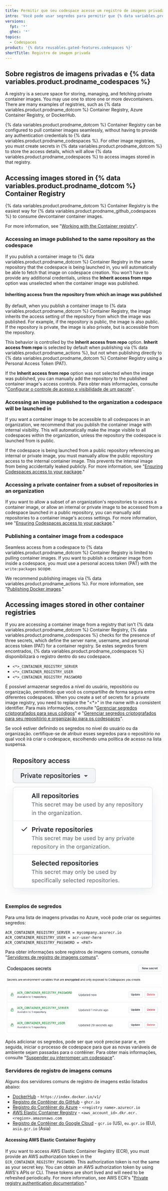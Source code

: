 ```yaml
---
title: Permitir que seu codespace acesse um registro de imagens privadas
intro: 'Você pode usar segredos para permitir que {% data variables.product.prodname_codespaces %} acesse um registro de imagens privada'
versions:
  fpt: '*'
  ghec: '*'
topics:
  - Codespaces
product: '{% data reusables.gated-features.codespaces %}'
shortTitle: Registro de imagem privada
---
```


## Sobre registros de imagens privadas e {% data variables.product.prodname_codespaces %}

A registry is a secure space for storing, managing, and fetching private container images. You may use one to store one or more devcontainers. There are many examples of registries, such as {% data variables.product.prodname_dotcom %} Container Registry, Azure Container Registry, or DockerHub.

{% data variables.product.prodname_dotcom %} Container Registry can be configured to pull container images seamlessly, without having to provide any authentication credentials to {% data variables.product.prodname_codespaces %}. For other image registries, you must create secrets in {% data variables.product.prodname_dotcom %} to store the access details, which will allow {% data variables.product.prodname_codespaces %} to access images stored in that registry.

## Accessing images stored in {% data variables.product.prodname_dotcom %} Container Registry

{% data variables.product.prodname_dotcom %} Container Registry is the easiest way for {% data variables.product.prodname_github_codespaces %} to consume devcontainer container images.

For more information, see "[Working with the Container registry](/packages/working-with-a-github-packages-registry/working-with-the-container-registry)".

### Accessing an image published to the same repository as the codespace

If you publish a container image to {% data variables.product.prodname_dotcom %} Container Registry in the same repository that the codespace is being launched in, you will automatically be able to fetch that image on codespace creation. You won't have to provide any additional credentials, unless the **Inherit access from repo** option was unselected when the container image was published.

#### Inheriting access from the repository from which an image was published

By default, when you publish a container image to {% data variables.product.prodname_dotcom %} Container Registry, the image inherits the access setting of the repository from which the image was published. For example, if the repository is public, the image is also public. If the repository is private, the image is also private, but is accessible from the repository.

This behavior is controlled by the **Inherit access from repo** option. **Inherit access from repo** is selected by default when publishing via {% data variables.product.prodname_actions %}, but not when publishing directly to {% data variables.product.prodname_dotcom %} Container Registry using a Personal Access Token (PAT).

If the **Inherit access from repo** option was not selected when the image was published, you can manually add the repository to the published container image's access controls. Para obter mais informações, consulte "[Configurar o controle de acesso e visibilidade de um pacote](/packages/learn-github-packages/configuring-a-packages-access-control-and-visibility#inheriting-access-for-a-container-image-from-a-repository)".

### Accessing an image published to the organization a codespace will be launched in

If you want a container image to be accessible to all codespaces in an organization, we recommend that you publish the container image with internal visibility. This will automatically make the image visible to all codespaces within the organization, unless the repository the codespace is launched from is public.

If the codespace is being launched from a public repository referencing an internal or private image, you must manually allow the public repository access to the internal container image. This prevents the internal image from being accidentally leaked publicly. For more information, see "[Ensuring Codespaces access to your package](/packages/learn-github-packages/configuring-a-packages-access-control-and-visibility#ensuring-codespaces-access-to-your-package)."

### Accessing a private container from a subset of repositories in an organization

If you want to allow a subset of an organization's repositories to access a container image, or allow an internal or private image to be accessed from a codespace launched in a public repository, you can manually add repositories to a container <span class="x x-first x-last">image's</span> access settings. For more information, see "[Ensuring Codespaces access to your package](/packages/learn-github-packages/configuring-a-packages-access-control-and-visibility#ensuring-codespaces-access-to-your-package)<span class="x x-first x-last">.</span>"

### Publishing a container image from a codespace

Seamless access from a codespace to {% data variables.product.prodname_dotcom %} Container Registry is limited to pulling container images. If you want to publish a container image from inside a codespace, you must use a personal access token (PAT) with the `write:packages` scope.

We recommend publishing images via {% data variables.product.prodname_actions %}. For more information, see "[Publishing Docker images](/actions/publishing-packages/publishing-docker-images)."

## Accessing images stored in other container registries

If you are accessing a container image from a registry that isn't {% data variables.product.prodname_dotcom %} Container Registry, {% data variables.product.prodname_codespaces %} checks for the presence of three secrets, which define the server name, username, and personal access token (PAT) for a container registry. Se estes segredos forem encontrados, {% data variables.product.prodname_codespaces %} disponibilizará o registro dentro do seu codespace.

- `<*>_CONTAINER_REGISTRY_SERVER`
- `<*>_CONTAINER_REGISTRY_USER`
- `<*>_CONTAINER_REGISTRY_PASSWORD`

É possível armazenar segredos a nível do usuário, repositório ou organização, permitindo que você os compartilhe de forma segura entre diferentes codespaces. When you create a set of secrets for a private image registry, you need to replace the "<*>" in the name with a consistent identifier. Para mais informações, consulte "[Gerenciar segredos criptografados para seus códigos](/codespaces/managing-your-codespaces/managing-encrypted-secrets-for-your-codespaces)" e "[Gerenciar segredos criptografados para seu repositório e organização para os codespaces](/codespaces/managing-codespaces-for-your-organization/managing-encrypted-secrets-for-your-repository-and-organization-for-codespaces)".

Se você estiver definindo os segredos no nível do usuário ou da organização. certifique-se de atribuir esses segredos para o repositório no qual você irá criar o codespace, escolhendo uma política de acesso na lista suspensa.

![Exemplo de segredo do registro de imagem](/assets/images/help/codespaces/secret-repository-access.png)

### Exemplos de segredos

Para uma lista de imagens privadas no Azure, você pode criar os seguintes segredos:

```
ACR_CONTAINER_REGISTRY_SERVER = mycompany.azurecr.io
ACR_CONTAINER_REGISTRY_USER = acr-user-here
ACR_CONTAINER_REGISTRY_PASSWORD = <PAT>
```

Para obter informações sobre registros de imagens comuns, consulte "[Servidores de registro de imagens comuns](#common-image-registry-servers)".

![Exemplo de segredo do registro de imagem](/assets/images/help/settings/codespaces-image-registry-secret-example.png)

Após adicionar os segredos, pode ser que você precise parar e, em seguida, iniciar o processo de codespace para que as novas variáveis de ambiente sejam passadas para o contêiner. Para obter mais informações, consulte "[Suspender ou interromper um codespace](/codespaces/codespaces-reference/using-the-command-palette-in-codespaces#suspending-or-stopping-a-codespace)".

### Servidores de registro de imagens comuns

Alguns dos servidores comuns de registro de imagens estão listados abaixo:

- [DockerHub](https://docs.docker.com/engine/reference/commandline/info/) - `https://index.docker.io/v1/`
- [Registro de Contêiner do GitHub](/packages/working-with-a-github-packages-registry/working-with-the-container-registry) - `ghcr.io`
- [Registro do Contêiner do Azure](https://docs.microsoft.com/azure/container-registry/) - `<registry name>.azurecr.io`
- [AWS Elastic Container Registry](https://docs.aws.amazon.com/AmazonECR/latest/userguide/Registries.html) - `<aws_account_id>.dkr.ecr.<region>.amazonaws.com`
- [Registro de Contêiner do Google Cloud](https://cloud.google.com/container-registry/docs/overview#registries) - `gcr.io` (US), `eu.gcr.io` (EU), `asia.gcr.io` (Asia)

#### Accessing AWS Elastic Container Registry

If you want to access AWS Elastic Container Registry (ECR), you must provide an AWS authorization token in the `ECR_CONTAINER_REGISTRY_PASSWORD`. This authorization token is not the same as your secret key. You can obtain an AWS authorization token by using AWS's APIs or CLI. These tokens are short lived and will need to be refreshed periodically. For more information, see AWS ECR's "[Private registry authentication documentation](https://docs.aws.amazon.com/AmazonECR/latest/userguide/registry_auth.html)."

